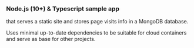 ### Node.js (10+) & Typescript sample app
that serves a static site and stores page visits info in a MongoDB database.

Uses minimal up-to-date dependencies to be suitable for cloud containers and serve as base for other projects.

